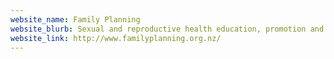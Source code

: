 ```yaml
---
website_name: Family Planning
website_blurb: Sexual and reproductive health education, promotion and training. 15 area clinics throughout NZ.
website_link: http://www.familyplanning.org.nz/
---
```

